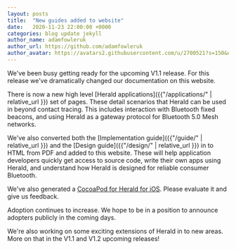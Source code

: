 ```yaml
---
layout: posts
title:  "New guides added to website"
date:   2020-11-23 22:00:00 +0000
categories: blog update jekyll
author_name: adamfowleruk
author_url: https://github.com/adamfowleruk
author_avatar: https://avatars2.githubusercontent.com/u/2700521?s=150&u=7998edeafa7e4a1bf65095b13c8a4fd49c240e84&v=4
---
```


We've been busy getting ready for the upcoming V1.1 release. For this release we've dramatically changed
our documentation on this website.

There is now a new high level [Herald applications]({{"/applications/" | relative_url }}) set of pages. These detail scenarios that Herald can
be used in beyond contact tracing. This includes interaction with Bluetooth fixed beacons, and using Herald as a gateway protocol
for Bluetooth 5.0 Mesh networks.

We've also converted both the [Implementation guide]({{"/guide/" | relative_url }}) and the [Design guide]({{"/design/" | relative_url }}) in to HTML from PDF and
added to this website. These will help application developers quickly get access to source code,
write their own apps using Herald, and understand how Herald is designed for reliable consumer Bluetooth.

We've also generated a [CocoaPod for Herald for iOS](https://cocoapods.org/pods/Herald). Please evaluate it and give us feedback.

Adoption continues to increase. We hope to be in a position to announce adopters publicly in the coming days.

We're also working on some exciting extensions of Herald in to new areas. More on that in the V1.1 and V1.2 upcoming releases!
